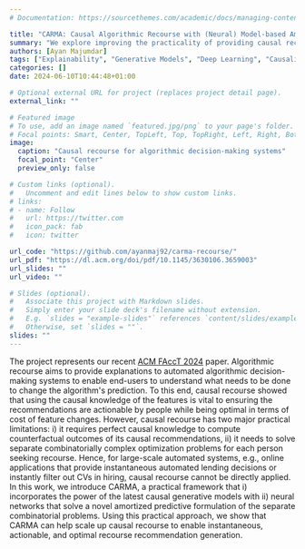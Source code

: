 ```yaml
---
# Documentation: https://sourcethemes.com/academic/docs/managing-content/

title: "CARMA: Causal Algorithmic Recourse with (Neural) Model-based Amortization"
summary: "We explore improving the practicality of providing causal recourse explanations through a novel neural network model-based automation framework."
authors: [Ayan Majumdar]
tags: ["Explainability", "Generative Models", "Deep Learning", "Causality"]
categories: []
date: 2024-06-10T10:44:48+01:00

# Optional external URL for project (replaces project detail page).
external_link: ""

# Featured image
# To use, add an image named `featured.jpg/png` to your page's folder.
# Focal points: Smart, Center, TopLeft, Top, TopRight, Left, Right, BottomLeft, Bottom, BottomRight.
image:
  caption: "Causal recourse for algorithmic decision-making systems"
  focal_point: "Center"
  preview_only: false

# Custom links (optional).
#   Uncomment and edit lines below to show custom links.
# links:
# - name: Follow
#   url: https://twitter.com
#   icon_pack: fab
#   icon: twitter

url_code: "https://github.com/ayanmaj92/carma-recourse/"
url_pdf: "https://dl.acm.org/doi/pdf/10.1145/3630106.3659003"
url_slides: ""
url_video: ""

# Slides (optional).
#   Associate this project with Markdown slides.
#   Simply enter your slide deck's filename without extension.
#   E.g. `slides = "example-slides"` references `content/slides/example-slides.md`.
#   Otherwise, set `slides = ""`.
slides: ""
---
```

The project represents our recent [ACM FAccT 2024](https://facctconference.org/2024/index.html) paper.
Algorithmic recourse aims to provide explanations to automated algorithmic decision-making systems to enable end-users to understand what needs to be done to change the algorithm's prediction.
To this end, causal recourse showed that using the causal knowledge of the features is vital to ensuring the recommendations are actionable by people while being optimal in terms of cost of feature changes.
However, causal recourse has two major practical limitations: i) it requires perfect causal knowledge to compute counterfactual outcomes of its causal recommendations, ii) it needs to solve separate combinatorially complex optimization problems for each person seeking recourse.
Hence, for large-scale automated systems, e.g., online applications that provide instantaneous automated lending decisions or instantly filter out CVs in hiring, causal recourse cannot be directly applied.
In this work, we introduce CARMA, a practical framework that i) incorporates the power of the latest causal generative models with ii) neural networks that solve a novel amortized predictive formulation of the separate combinatorial problems.
Using this practical approach, we show that CARMA can help scale up causal recourse to enable instantaneous, actionable, and optimal recourse recommendation generation.


